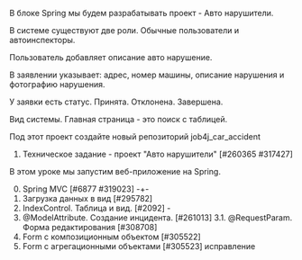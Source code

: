 В блоке Spring мы будем разрабатывать проект - Авто нарушители.

В системе существуют две роли. Обычные пользователи и автоинспекторы.

Пользователь добавляет описание авто нарушение.

В заявлении указывает: адрес, номер машины, описание нарушения и фотографию нарушения.

У заявки есть статус. Принята. Отклонена. Завершена.

Вид системы. Главная страница - это поиск с таблицей.

Под этот проект создайте новый репозиторий job4j_car_accident

1. Техническое задание - проект "Авто нарушители" [#260365 #317427]

В этом уроке мы запустим веб-приложение на Spring.

0. Spring MVC [#6877 #319023] -+-
1. Загрузка данных в вид [#295782]
2. IndexControl. Таблица и вид. [#2092] -
3. @ModelAttribute. Создание инцидента. [#261013]
3.1. @RequestParam. Форма редактирования [#308708]
4. Form с композиционным объектом [#305522]
5. Form с агрегационными объектами [#305523] исправление